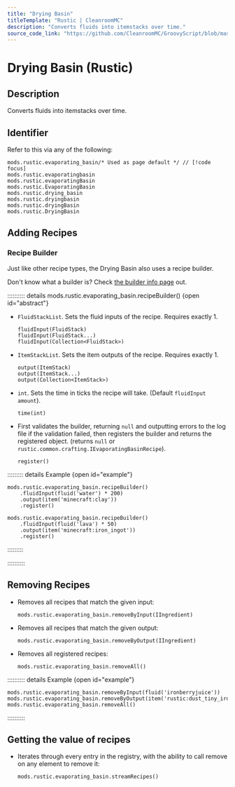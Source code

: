 ```yaml
---
title: "Drying Basin"
titleTemplate: "Rustic | CleanroomMC"
description: "Converts fluids into itemstacks over time."
source_code_link: "https://github.com/CleanroomMC/GroovyScript/blob/master/src/main/java/com/cleanroommc/groovyscript/compat/mods/rustic/EvaporatingBasin.java"
---
```


# Drying Basin (Rustic)

## Description

Converts fluids into itemstacks over time.

## Identifier

Refer to this via any of the following:

```groovy:no-line-numbers {1}
mods.rustic.evaporating_basin/* Used as page default */ // [!code focus]
mods.rustic.evaporatingbasin
mods.rustic.evaporatingBasin
mods.rustic.EvaporatingBasin
mods.rustic.drying_basin
mods.rustic.dryingbasin
mods.rustic.dryingBasin
mods.rustic.DryingBasin
```


## Adding Recipes

### Recipe Builder

Just like other recipe types, the Drying Basin also uses a recipe builder.

Don't know what a builder is? Check [the builder info page](../../introduction/builder.md) out.

:::::::::: details mods.rustic.evaporating_basin.recipeBuilder() {open id="abstract"}
- `FluidStackList`. Sets the fluid inputs of the recipe. Requires exactly 1.

    ```groovy:no-line-numbers
    fluidInput(FluidStack)
    fluidInput(FluidStack...)
    fluidInput(Collection<FluidStack>)
    ```

- `ItemStackList`. Sets the item outputs of the recipe. Requires exactly 1.

    ```groovy:no-line-numbers
    output(ItemStack)
    output(ItemStack...)
    output(Collection<ItemStack>)
    ```

- `int`. Sets the time in ticks the recipe will take. (Default `fluidInput amount`).

    ```groovy:no-line-numbers
    time(int)
    ```

- First validates the builder, returning `null` and outputting errors to the log file if the validation failed, then registers the builder and returns the registered object. (returns `null` or `rustic.common.crafting.IEvaporatingBasinRecipe`).

    ```groovy:no-line-numbers
    register()
    ```

::::::::: details Example {open id="example"}
```groovy:no-line-numbers
mods.rustic.evaporating_basin.recipeBuilder()
    .fluidInput(fluid('water') * 200)
    .output(item('minecraft:clay'))
    .register()

mods.rustic.evaporating_basin.recipeBuilder()
    .fluidInput(fluid('lava') * 50)
    .output(item('minecraft:iron_ingot'))
    .register()
```

:::::::::

::::::::::

## Removing Recipes

- Removes all recipes that match the given input:

    ```groovy:no-line-numbers
    mods.rustic.evaporating_basin.removeByInput(IIngredient)
    ```

- Removes all recipes that match the given output:

    ```groovy:no-line-numbers
    mods.rustic.evaporating_basin.removeByOutput(IIngredient)
    ```

- Removes all registered recipes:

    ```groovy:no-line-numbers
    mods.rustic.evaporating_basin.removeAll()
    ```

:::::::::: details Example {open id="example"}
```groovy:no-line-numbers
mods.rustic.evaporating_basin.removeByInput(fluid('ironberryjuice'))
mods.rustic.evaporating_basin.removeByOutput(item('rustic:dust_tiny_iron'))
mods.rustic.evaporating_basin.removeAll()
```

::::::::::

## Getting the value of recipes

- Iterates through every entry in the registry, with the ability to call remove on any element to remove it:

    ```groovy:no-line-numbers
    mods.rustic.evaporating_basin.streamRecipes()
    ```
